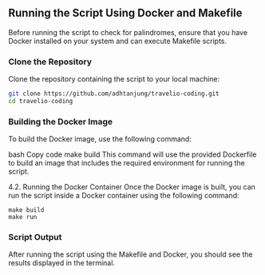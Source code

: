 ## Running the Script Using Docker and Makefile

Before running the script to check for palindromes, ensure that you have Docker installed on your system and can execute Makefile scripts.

### Clone the Repository

Clone the repository containing the script to your local machine:

```bash
git clone https://github.com/adhtanjung/travelio-coding.git
cd travelio-coding
```

### Building the Docker Image
To build the Docker image, use the following command:

bash
Copy code
make build
This command will use the provided Dockerfile to build an image that includes the required environment for running the script.

4.2. Running the Docker Container
Once the Docker image is built, you can run the script inside a Docker container using the following command:

```
make build
make run
```
### Script Output
After running the script using the Makefile and Docker, you should see the results displayed in the terminal. 

